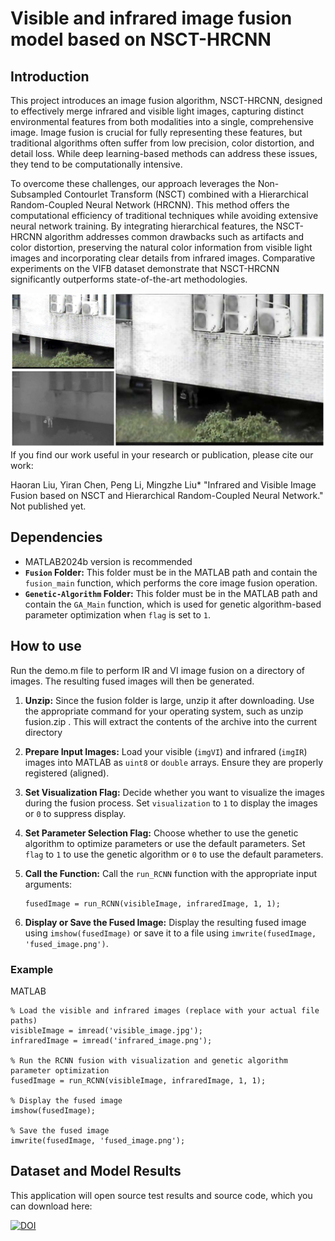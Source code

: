# Visible and infrared image fusion model based on NSCT-HRCNN

## Introduction
This project introduces an image fusion algorithm, NSCT-HRCNN, designed to effectively merge infrared and visible light images, capturing distinct environmental features from both modalities into a single, comprehensive image. Image fusion is crucial for fully representing these features, but traditional algorithms often suffer from low precision, color distortion, and detail loss. While deep learning-based methods can address these issues, they tend to be computationally intensive.

To overcome these challenges, our approach leverages the Non-Subsampled Contourlet Transform (NSCT) combined with a Hierarchical Random-Coupled Neural Network (HRCNN). This method offers the computational efficiency of traditional techniques while avoiding extensive neural network training. By integrating hierarchical features, the NSCT-HRCNN algorithm addresses common drawbacks such as artifacts and color distortion, preserving the natural color information from visible light images and incorporating clear details from infrared images. Comparative experiments on the VIFB dataset demonstrate that NSCT-HRCNN significantly outperforms state-of-the-art methodologies.

![](README.png)
If you find our work useful in your research or publication, please cite our work:

Haoran Liu, Yiran Chen, Peng Li, Mingzhe Liu* "Infrared and Visible Image Fusion based on NSCT and Hierarchical Random-Coupled Neural Network." Not published yet.

## Dependencies

*	MATLAB2024b version is recommended
*   **`Fusion` Folder:** This folder must be in the MATLAB path and contain the `fusion_main` function, which performs the core image fusion operation.
*   **`Genetic-Algorithm` Folder:** This folder must be in the MATLAB path and contain the `GA_Main` function, which is used for genetic algorithm-based parameter optimization when `flag` is set to `1`.


## How to use

Run the demo.m file to perform IR and VI image fusion on a directory of images. The resulting fused images will then be generated.
1.  **Unzip:** Since the fusion folder is large, unzip it after downloading.  Use the appropriate command for your operating system, such as unzip fusion.zip .  This will extract the contents of the archive into the current directory
2.  **Prepare Input Images:** Load your visible (`imgVI`) and infrared (`imgIR`) images into MATLAB as `uint8` or `double` arrays.  Ensure they are properly registered (aligned).
3.  **Set Visualization Flag:** Decide whether you want to visualize the images during the fusion process. Set `visualization` to `1` to display the images or `0` to suppress display.
4.  **Set Parameter Selection Flag:** Choose whether to use the genetic algorithm to optimize parameters or use the default parameters. Set `flag` to `1` to use the genetic algorithm or `0` to use the default parameters.
5.  **Call the Function:** Call the `run_RCNN` function with the appropriate input arguments:
        
    ```
    fusedImage = run_RCNN(visibleImage, infraredImage, 1, 1);
6.  **Display or Save the Fused Image:**  Display the resulting fused image using `imshow(fusedImage)` or save it to a file using `imwrite(fusedImage, 'fused_image.png')`.

### Example
MATLAB
   ```
% Load the visible and infrared images (replace with your actual file paths)
visibleImage = imread('visible_image.jpg');
infraredImage = imread('infrared_image.png');

% Run the RCNN fusion with visualization and genetic algorithm parameter optimization
fusedImage = run_RCNN(visibleImage, infraredImage, 1, 1);

% Display the fused image
imshow(fusedImage);

% Save the fused image
imwrite(fusedImage, 'fused_image.png');
   ```
## Dataset and Model Results

This application will open source test results and source code, which you can download here:

[![DOI](https://zenodo.org/badge/)]()

